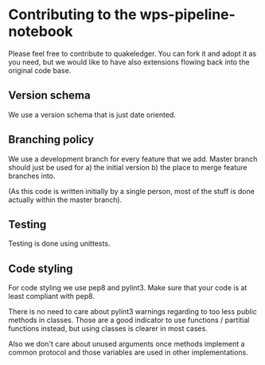 # Contributing to the wps-pipeline-notebook

Please feel free to contribute to quakeledger.
You can fork it and adopt it as you need, but we would like to
have also extensions flowing back into the original code base.

## Version schema
We use a version schema that is just date oriented.

## Branching policy
We use a development branch for every feature that we add.
Master branch should just be used for
a) the initial version
b) the place to merge feature branches into.

(As this code is written initially by a single person, most of the stuff
is done actually within the master branch).


## Testing
Testing is done using unittests.

## Code styling

For code styling we use pep8 and pylint3.
Make sure that your code is at least compliant with pep8.

There is no need to care about pylint3 warnings regarding to
too less public methods in classes. Those are a good indicator
to use functions / partitial functions instead, but using classes
is clearer in most cases.

Also we don't care about unused arguments once methods implement a
common protocol and those variables are used in other implementations.
